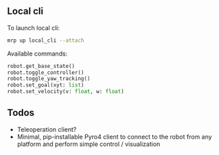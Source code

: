 ## Local cli

To launch local cli:
```sh
mrp up local_cli --attach
```

Available commands:
```py
robot.get_base_state()
robot.toggle_controller()
robot.toggle_yaw_tracking()
robot.set_goal(xyt: list)
robot.set_velocity(v: float, w: float)
```


## Todos
- Teleoperation client?
- Minimal, pip-installable Pyro4 client to connect to the robot from any platform and perform simple control / visualization
